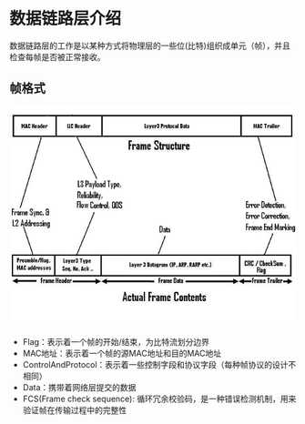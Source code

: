 # 数据链路层介绍
数据链路层的工作是以某种方式将物理层的一些位(比特)组织成单元（帧），并且检查每帧是否被正常接收。

## 帧格式
![img.png](frame.png)

- Flag：表示着一个帧的开始/结束，为比特流划分边界
- MAC地址：表示着一个帧的源MAC地址和目的MAC地址
- ControlAndProtocol：表示着一些控制字段和协议字段（每种帧协议的设计不相同）
- Data：携带着网络层提交的数据
- FCS(Frame check sequence): 循环冗余校验码，是一种错误检测机制，用来验证帧在传输过程中的完整性